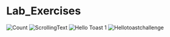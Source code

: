 # Lab_Exercises

![Count](https://user-images.githubusercontent.com/81542896/145621873-170db015-b493-4822-b3ee-41a0a7a79349.gif)
![ScrollingText](https://user-images.githubusercontent.com/81542896/145621890-49ef1088-4f5b-4033-829c-d50ad2c3b847.gif)
![Hello Toast 1](https://user-images.githubusercontent.com/81542896/145621896-b2afe98a-3cb3-4382-a5ec-705b6a85091f.gif)
![Hellotoastchallenge](https://user-images.githubusercontent.com/81542896/145621901-d3d0aa3c-bcf3-478d-bd42-9ed735a75909.gif)


